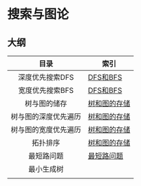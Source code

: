 # 搜索与图论

## 大纲

|         目录         | 索引                            |
| :------------------: | ------------------------------- |
|   深度优先搜索DFS    | [DFS和BFS](DFS和BFS.md)         |
|   宽度优先搜索BFS    | [DFS和BFS](DFS和BFS.md)         |
|     树与图的储存     | [树和图的存储](树和图的存储.md) |
| 树与图的深度优先遍历 | [树和图的存储](树和图的存储.md) |
| 树与图的宽度优先遍历 | [树和图的存储](树和图的存储.md) |
|       拓扑排序       | [树和图的存储](树和图的存储.md) |
|      最短路问题      | [最短路问题](最短路问题.md)     |
|      最小生成树      |                                 |
|                      |                                 |

